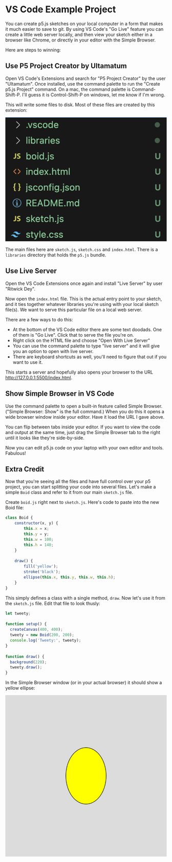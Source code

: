 # VS Code Example Project

You can create p5.js sketches on your local computer in a form that makes it much easier to save to git. By using VS Code's "Go Live" feature you can create a little web server locally, and then view your sketch either in a browser like Chrome, or directly in your editor with the Simple Browser.

Here are steps to winning:

## Use P5 Project Creator by Ultamatum

Open VS Code's Extensions and search for "P5 Project Creator" by the user "Ultamatum". Once installed, use the command palette to run the "Create p5.js Project" command. On a mac, the command palette is Command-Shift-P. I'll guess it is Control-Shift-P on windows, let me know if I'm wrong.

This will write some files to disk. Most of these files are created by this extension:

![File Structure](file-structure.png)

The main files here are `sketch.js`, `sketch.css` and `index.html`. There is a `libraries` directory that holds the `p5.js` bundle.

## Use Live Server

Open the VS Code Extensions once again and install "Live Server" by user "Ritwick Dey".

Now open the `index.html` file. This is the actual entry point to your sketch, and it ties together whatever libraries you're using with your local sketch file(s). We want to serve this particular file on a local web server.

There are a few ways to do this:

- At the bottom of the VS Code editor there are some text doodads. One of them is "Go Live". Click that to serve the file you're on.
- Right click on the HTML file and choose "Open With Live Server"
- You can use the command palette to type "live server" and it will give you an option to open with live server.
- There are keyboard shortcuts as well, you'll need to figure that out if you want to use it.

This starts a server and hopefully also opens your browser to the URL http://127.0.0.1:5500/index.html.

## Show Simple Browser in VS Code

Use the command palette to open a built-in feature called Simple Browser. ("Simple Browser: Show" is the full command.) When you do this it opens a wide browser window inside your editor. Have it load the URL I gave above.

You can flip between tabs inside your editor. If you want to view the code and output at the same time, just drag the Simple Browser tab to the right until it looks like they're side-by-side.

Now you can edit p5.js code on your laptop with your own editor and tools. Fabulous! 

## Extra Credit

Now that you're seeing all the files and have full control over your p5 project, you can start splitting your code into several files. Let's make a simple `Boid` class and refer to it from our main `sketch.js` file.

Create `boid.js` right next to `sketch.js`. Here's code to paste into the new Boid file:

```js
class Boid {
    constructor(x, y) {
        this.x = x;
        this.y = y;
        this.w = 100;
        this.h = 140;
    }

    draw() {
        fill('yellow');
        stroke('black');
        ellipse(this.x, this.y, this.w, this.h);
    }
}
```

This simply defines a class with a single method, `draw`. Now let's use it from the `sketch.js` file. Edit that file to look thusly:

```js
let tweety;

function setup() {
  createCanvas(400, 400);
  tweety = new Boid(200, 200);
  console.log('Tweety:', tweety);
}

function draw() {
  background(220);
  tweety.draw();
}
```

In the Simple Browser window (or in your actual browser) it should show a yellow ellipse:

![Tweety As Ellipse](tweety.png)

